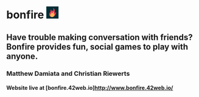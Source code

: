 # bonfire ![bonfire](https://github.com/MatthewDamiata/bonfire/blob/main/assets/bonfire_logo_32.png)
## Have trouble making conversation with friends? Bonfire provides fun, social games to play with anyone.
### Matthew Damiata and Christian Riewerts
#### Website live at [bonfire.42web.io]http://www.bonfire.42web.io/
